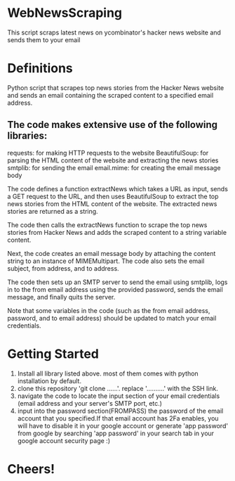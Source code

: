 # WebNewsScraping
This script scraps latest news on ycombinator's hacker news website and sends them to your email

# Definitions

Python script that scrapes top news stories from the Hacker News website and sends an email 
containing the scraped content to a specified email address.

## The code makes extensive use of the following libraries:

requests:
for making HTTP requests to the website
BeautifulSoup:
for parsing the HTML content of the website and extracting the news stories
smtplib:
for sending the email
email.mime:
for creating the email message body

The code defines a function extractNews which takes a URL as input, sends a 
GET request to the URL, and then uses BeautifulSoup to extract the top
 news stories from the HTML content of the website. The extracted news stories are returned as a string.

 The code then calls the extractNews function to scrape the top news stories 
 from Hacker News and adds the scraped content to a string variable content.

 Next, the code creates an email message body by attaching the content 
 string to an instance of MIMEMultipart. The code also sets the email subject, 
 from address, and to address.

 The code then sets up an SMTP server to send the email using smtplib, 
 logs in to the from email address using the provided password, sends the email message, 
 and finally quits the server.

Note that some variables in the code (such as the from email address, password, and to email address)
should be updated to match your email credentials. 


# Getting Started
1. Install all library listed above. most of them comes with python installation by default.
2. clone this repository 'git clone ......'. replace '..........' with the SSH link.
3. navigate the code to locate the input section of your email credentials (email address and your server's SMTP port, etc.)
4. input into the password section(FROMPASS) the password of the email account that you specified.If that email account has 
2Fa enables, you will have to disable it in your google account or generate 'app password' from google by searching 'app password'
in your search tab in your google account security page :)
 


# Cheers!










